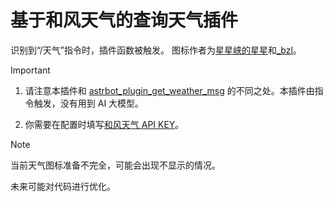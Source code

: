 # 基于和风天气的查询天气插件

识别到“/天气”指令时，插件函数被触发。
图标作者为[星星峡的星星](https://www.iconfont.cn/user/detail?spm=a313x.search_index.0.d214f71f6.5af93a81LJ6prx&uid=353865&nid=zc3yXUmxY95I)和[_bzl](https://www.iconfont.cn/user/detail?spm=a313x.search_index.0.d214f71f6.5af93a81LJ6prx&uid=3937395&nid=8XMWPvgdm6bh)。

> [!IMPORTANT]
> 1. 请注意本插件和 [astrbot_plugin_get_weather_msg](https://github.com/whzcc/astrbot_plugin_get_weather_msg) 的不同之处。本插件由指令触发，没有用到 AI 大模型。
> 
> 2. 你需要在配置时填写[和风天气 API KEY](https://console.qweather.com/home?lang=zh)。

> [!NOTE]
> 当前天气图标准备不完全，可能会出现不显示的情况。
>
> 未来可能对代码进行优化。
